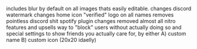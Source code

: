 includes blur by default on all images thats easily editable.
changes discord watermark
changes home icon
"verified" logo on all names
removes pointless discord shit
spotify plugin changes
removed almost all nitro features and upsells
way to "block" users without actually doing so
and special settings to show friends you actually care for, by either A) custom name B) custom icon (20x20 idaelly)
